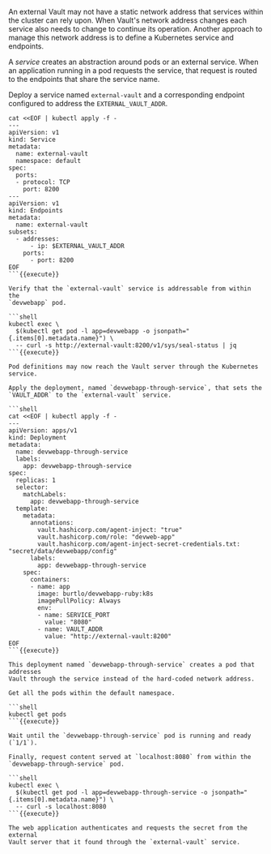 An external Vault may not have a static network address that services within the
cluster can rely upon. When Vault's network address changes each service also
needs to change to continue its operation. Another approach to manage this
network address is to define a Kubernetes service and endpoints.

A _service_ creates an abstraction around pods or an external service. When an
application running in a pod requests the service, that request is routed to the
endpoints that share the service name.

Deploy a service named `external-vault` and a corresponding endpoint configured
to address the `EXTERNAL_VAULT_ADDR`.

```shell
cat <<EOF | kubectl apply -f -
---
apiVersion: v1
kind: Service
metadata:
  name: external-vault
  namespace: default
spec:
  ports:
  - protocol: TCP
    port: 8200
---
apiVersion: v1
kind: Endpoints
metadata:
  name: external-vault
subsets:
  - addresses:
      - ip: $EXTERNAL_VAULT_ADDR
    ports:
      - port: 8200
EOF
```{{execute}}

Verify that the `external-vault` service is addressable from within the
`devwebapp` pod.

```shell
kubectl exec \
  $(kubectl get pod -l app=devwebapp -o jsonpath="{.items[0].metadata.name}") \
  -- curl -s http://external-vault:8200/v1/sys/seal-status | jq
```{{execute}}

Pod definitions may now reach the Vault server through the Kubernetes service.

Apply the deployment, named `devwebapp-through-service`, that sets the
`VAULT_ADDR` to the `external-vault` service.

```shell
cat <<EOF | kubectl apply -f -
---
apiVersion: apps/v1
kind: Deployment
metadata:
  name: devwebapp-through-service
  labels:
    app: devwebapp-through-service
spec:
  replicas: 1
  selector:
    matchLabels:
      app: devwebapp-through-service
  template:
    metadata:
      annotations:
        vault.hashicorp.com/agent-inject: "true"
        vault.hashicorp.com/role: "devweb-app"
        vault.hashicorp.com/agent-inject-secret-credentials.txt: "secret/data/devwebapp/config"
      labels:
        app: devwebapp-through-service
    spec:
      containers:
      - name: app
        image: burtlo/devwebapp-ruby:k8s
        imagePullPolicy: Always
        env:
        - name: SERVICE_PORT
          value: "8080"
        - name: VAULT_ADDR
          value: "http://external-vault:8200"
EOF
```{{execute}}

This deployment named `devwebapp-through-service` creates a pod that addresses
Vault through the service instead of the hard-coded network address.

Get all the pods within the default namespace.

```shell
kubectl get pods
```{{execute}}

Wait until the `devwebapp-through-service` pod is running and ready (`1/1`).

Finally, request content served at `localhost:8080` from within the
`devwebapp-through-service` pod.

```shell
kubectl exec \
  $(kubectl get pod -l app=devwebapp-through-service -o jsonpath="{.items[0].metadata.name}") \
  -- curl -s localhost:8080
```{{execute}}

The web application authenticates and requests the secret from the external
Vault server that it found through the `external-vault` service.